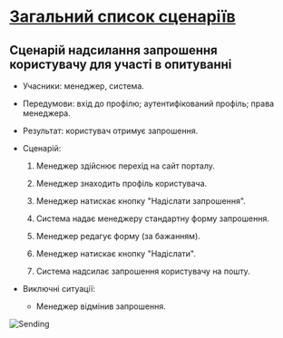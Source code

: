 # [Загальний список сценаріїв](https://github.com/MkZb/ODB/blob/master/doc/requests.md#3-%D1%81%D1%86%D0%B5%D0%BD%D0%B0%D1%80%D1%96%D1%97)
## Сценарій надсилання запрошення користувачу для участі в опитуванні

- Учасники: менеджер, система.

- Передумови: вхід до профілю; аутентифікований профіль; права менеджера.

- Результат: користувач отримує запрошення.

- Сценарій:

	1. Менеджер здійснює перехід на сайт порталу.
		
	2. Менеджер знаходить профіль користувача.
	
	3. Менеджер натискає кнопку "Надіслати запрошення".
	
	4. Система надає менеджеру стандартну форму запрошення.
	
	5. Менеджер редагує форму (за бажанням).
	
	6. Менеджер натискає кнопку "Надіслати".
	
	7. Система надсилає запрошення користувачу на пошту.
	
- Виключні ситуації:
	- Менеджер відмінив запрошення.
	
![Sending](https://i.imgur.com/RKEVeBp.png)
